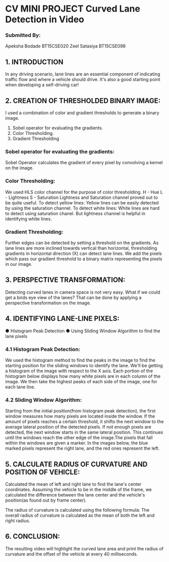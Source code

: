 # CV MINI PROJECT Curved Lane Detection in Video
### Submitted By:
Apeksha Bodade BT15CSE020 
Zeel Satasiya BT15CSE098

## 1. INTRODUCTION
In any driving scenario, lane lines are an essential component of indicating traffic flow and where a vehicle should drive. It's also a good starting point when developing a self-driving car!

## 2. CREATION OF THRESHOLDED BINARY IMAGE:
I used a combination of color and gradient thresholds to generate a binary image.
1. Sobel operator for evaluating the gradients. 
2. Color Thresholding.
3. Gradient Thresholding

### Sobel operator for evaluating the gradients:
Sobel Operator calculates the gradient of every pixel by convolving a kernel on the image.

### Color Thresholding:
We used HLS color channel for the purpose of color thresholding.
H - Hue L - Lightness S - Saturation Lightness and Saturation channel proved out to be quite useful.
To detect yellow lines:
Yellow lines can be easily detected by using the saturation channel.
To detect white lines:
White lines are hard to detect using saturation chanel. But lightness channel is helpful in identifying white lines.

### Gradient Thresholding:
Further edges can be detected by setting a threshold on the gradients. As lane lines are more inclined towards vertical than horizontal, thresholding gradients in horizontal direction (X) can detect lane lines. We add the pixels which pass our gradient threshold to a binary matrix representing the pixels in our image.

## 3. PERSPECTIVE TRANSFORMATION:
Detecting curved lanes in camera space is not very easy. What if we could get a birds eye view of the lanes? That can be done by applying a perspective transformation on the image.

## 4. IDENTIFYING LANE-LINE PIXELS:
● Histogram Peak Detection
● Using Sliding Window Algorithm to find the lane pixels

 ### 4.1 Histogram Peak Detection:
We used the histogram method to find the peaks in the image to find the starting position for the sliding windows to identify the lane.
We'll be getting a histogram of the image with respect to the X axis. Each portion of the histogram below displays how many white pixels are in each column of the image. We then take the highest peaks of each side of the image, one for each lane line.
 
 ### 4.2 Sliding Window Algorithm:
Starting from the initial position(from histogram peak detection), the first window measures how many pixels are located inside the window. If the amount of pixels reaches a certain threshold, it shifts the next window to the average lateral position of the detected pixels. If not enough pixels are detected, the next window starts in the same lateral position. This continues until the windows reach the other edge of the image.The pixels that fall within the windows are given a marker. In the images below, the blue marked pixels represent the right lane, and the red ones represent the left.
 
## 5. CALCULATE RADIUS OF CURVATURE AND POSITION OF VEHICLE:
Calculated the mean of left and right lane to find the lane's center coordinates. Assuming the vehicle to be in the middle of the frame, we calculated the difference between the lane center and the vehicle's position(as found out by frame center).

The radius of curvature is calculated using the following formula:
The overall radius of curvature is calculated as the mean of both the left and right radius.

## 6. CONCLUSION:
The resulting video will highlight the curved lane area and print the radius of curvature and the offset of the vehicle at every 40 milliseconds.